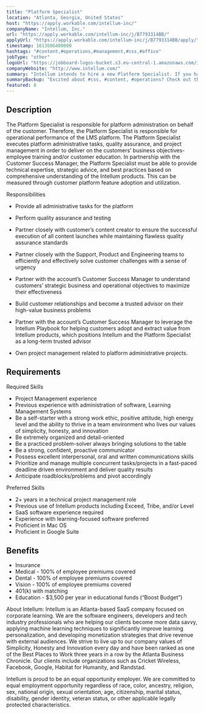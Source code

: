 ```yaml
---
title: "Platform Specialist"
location: "Atlanta, Georgia, United States"
host: "https://apply.workable.com/intellum-inc/"
companyName: "Intellum, Inc."
url: "https://apply.workable.com/intellum-inc/j/B7793314BB/"
applyUrl: "https://apply.workable.com/intellum-inc/j/B7793314BB/apply/"
timestamp: 1613606400000
hashtags: "#content,#operations,#management,#css,#office"
jobType: "other"
logoUrl: "https://jobboard-logos-bucket.s3.eu-central-1.amazonaws.com/intellum-inc-"
companyWebsite: "http://www.intellum.com/"
summary: "Intellum intends to hire a new Platform Specialist. If you have 2+ years in a technical project management role, consider applying."
summaryBackup: "Excited about #css, #content, #operations? Check out this job post!"
featured: 8
---
```


## Description

The Platform Specialist is responsible for platform administration on behalf of the customer. Therefore, the Platform Specialist is responsible for operational performance of the LMS platform. The Platform Specialist executes platform administrative tasks, quality assurance, and project management in order to deliver on the customers’ business objectives- employee training and/or customer education. In partnership with the Customer Success Manager, the Platform Specialist must be able to provide technical expertise, strategic advice, and best practices based on comprehensive understanding of the Intellum products. This can be measured through customer platform feature adoption and utilization.

Responsibilities

*   Provide all administrative tasks for the platform
*   Perform quality assurance and testing
*   Partner closely with customer’s content creator to ensure the successful execution of all content launches while maintaining flawless quality assurance standards
*   Partner closely with the Support, Product and Engineering teams to efficiently and effectively solve customer challenges with a sense of urgency
*   Partner with the account’s Customer Success Manager to understand customers’ strategic business and operational objectives to maximize their effectiveness
*   Build customer relationships and become a trusted advisor on their high-value business problems
*   Partner with the account’s Customer Success Manager to leverage the Intellum Playbook for helping customers adopt and extract value from Intellum products, which positions Intellum and the Platform Specialist as a long-term trusted advisor

*   Own project management related to platform administrative projects.

## Requirements

Required Skills

*   Project Management experience
*   Previous experience with administration of software, Learning Management Systems
*   Be a self-starter with a strong work ethic, positive attitude, high energy level and the ability to thrive in a team environment who lives our values of simplicity, honesty, and innovation
*   Be extremely organized and detail-oriented
*   Be a practiced problem-solver always bringing solutions to the table
*   Be a strong, confident, proactive communicator
*   Possess excellent interpersonal, oral and written communications skills
*   Prioritize and manage multiple concurrent tasks/projects in a fast-paced deadline driven environment and deliver quality results
*   Anticipate roadblocks/problems and pivot accordingly

Preferred Skills

*   2+ years in a technical project management role
*   Previous use of Intellum products including Exceed, Tribe, and/or Level
*   SaaS software experience required
*   Experience with learning-focused software preferred
*   Proficient in Mac OS
*   Proficient in Google Suite

## Benefits

*   Insurance
*   Medical - 100% of employee premiums covered
*   Dental - 100% of employee premiums covered
*   Vision - 100% of employee premiums covered
*   401(k) with matching
*   Education - $3,500 per year in educational funds (“Boost Budget”)

About Intellum: Intellum is an Atlanta-based SaaS company focused on corporate learning. We are the software engineers, developers and tech industry professionals who are helping our clients become more data savvy, applying machine learning techniques to significantly improve learning personalization, and developing monetization strategies that drive revenue with external audiences. We strive to live up to our company values of Simplicity, Honesty and Innovation every day and have been ranked as one of the Best Places to Work three years in a row by the Atlanta Business Chronicle. Our clients include organizations such as Cricket Wireless, Facebook, Google, Habitat for Humanity, and Randstad.

Intellum is proud to be an equal opportunity employer. We are committed to equal employment opportunity regardless of race, color, ancestry, religion, sex, national origin, sexual orientation, age, citizenship, marital status, disability, gender identity, veteran status, or other applicable legally protected characteristics.

